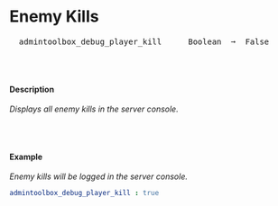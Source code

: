 
# Enemy Kills

<kbd>  admintoolbox_debug_player_kill  </kbd>  
<kbd>  Boolean  ➞  False  </kbd>

<br>
<br>

#### Description

*Displays all enemy kills in the server console.*

<br>
<br>

#### Example

*Enemy kills will be logged in the server console.*

```yaml
admintoolbox_debug_player_kill : true
```

<br>
